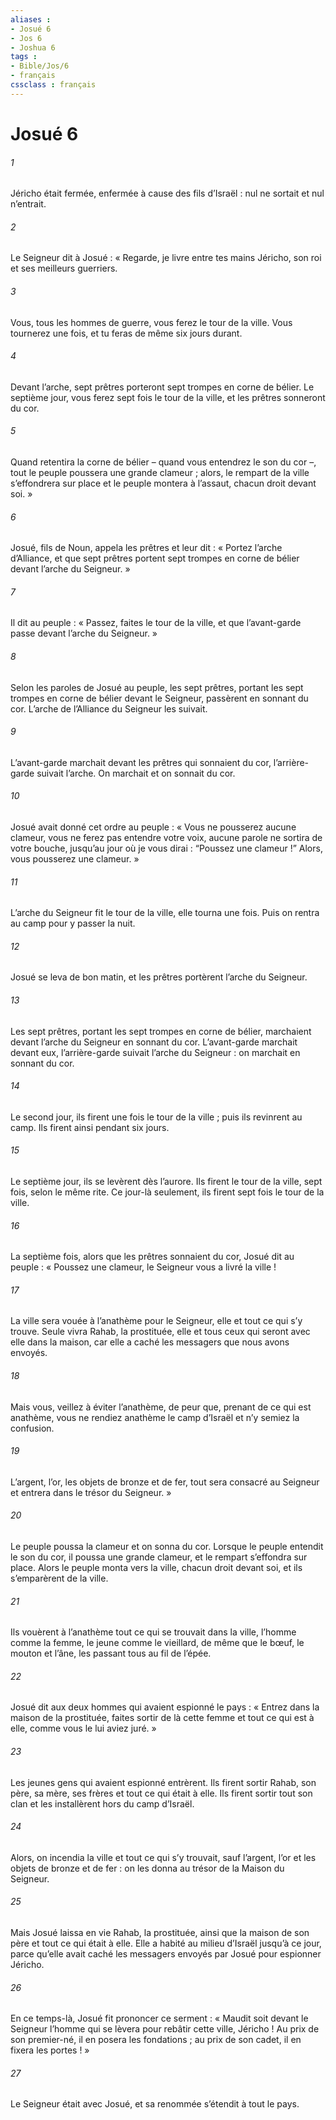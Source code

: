 ```yaml
---
aliases : 
- Josué 6
- Jos 6
- Joshua 6
tags : 
- Bible/Jos/6
- français
cssclass : français
---
```


# Josué 6

###### 1
Jéricho était fermée, enfermée à cause des fils d’Israël : nul ne sortait et nul n’entrait.
###### 2
Le Seigneur dit à Josué : « Regarde, je livre entre tes mains Jéricho, son roi et ses meilleurs guerriers.
###### 3
Vous, tous les hommes de guerre, vous ferez le tour de la ville. Vous tournerez une fois, et tu feras de même six jours durant.
###### 4
Devant l’arche, sept prêtres porteront sept trompes en corne de bélier. Le septième jour, vous ferez sept fois le tour de la ville, et les prêtres sonneront du cor.
###### 5
Quand retentira la corne de bélier – quand vous entendrez le son du cor –, tout le peuple poussera une grande clameur ; alors, le rempart de la ville s’effondrera sur place et le peuple montera à l’assaut, chacun droit devant soi. »
###### 6
Josué, fils de Noun, appela les prêtres et leur dit : « Portez l’arche d’Alliance, et que sept prêtres portent sept trompes en corne de bélier devant l’arche du Seigneur. »
###### 7
Il dit au peuple : « Passez, faites le tour de la ville, et que l’avant-garde passe devant l’arche du Seigneur. »
###### 8
Selon les paroles de Josué au peuple, les sept prêtres, portant les sept trompes en corne de bélier devant le Seigneur, passèrent en sonnant du cor. L’arche de l’Alliance du Seigneur les suivait.
###### 9
L’avant-garde marchait devant les prêtres qui sonnaient du cor, l’arrière-garde suivait l’arche. On marchait et on sonnait du cor.
###### 10
Josué avait donné cet ordre au peuple : « Vous ne pousserez aucune clameur, vous ne ferez pas entendre votre voix, aucune parole ne sortira de votre bouche, jusqu’au jour où je vous dirai : “Poussez une clameur !” Alors, vous pousserez une clameur. »
###### 11
L’arche du Seigneur fit le tour de la ville, elle tourna une fois. Puis on rentra au camp pour y passer la nuit.
###### 12
Josué se leva de bon matin, et les prêtres portèrent l’arche du Seigneur.
###### 13
Les sept prêtres, portant les sept trompes en corne de bélier, marchaient devant l’arche du Seigneur en sonnant du cor. L’avant-garde marchait devant eux, l’arrière-garde suivait l’arche du Seigneur : on marchait en sonnant du cor.
###### 14
Le second jour, ils firent une fois le tour de la ville ; puis ils revinrent au camp. Ils firent ainsi pendant six jours.
###### 15
Le septième jour, ils se levèrent dès l’aurore. Ils firent le tour de la ville, sept fois, selon le même rite. Ce jour-là seulement, ils firent sept fois le tour de la ville.
###### 16
La septième fois, alors que les prêtres sonnaient du cor, Josué dit au peuple : « Poussez une clameur, le Seigneur vous a livré la ville !
###### 17
La ville sera vouée à l’anathème pour le Seigneur, elle et tout ce qui s’y trouve. Seule vivra Rahab, la prostituée, elle et tous ceux qui seront avec elle dans la maison, car elle a caché les messagers que nous avons envoyés.
###### 18
Mais vous, veillez à éviter l’anathème, de peur que, prenant de ce qui est anathème, vous ne rendiez anathème le camp d’Israël et n’y semiez la confusion.
###### 19
L’argent, l’or, les objets de bronze et de fer, tout sera consacré au Seigneur et entrera dans le trésor du Seigneur. »
###### 20
Le peuple poussa la clameur et on sonna du cor. Lorsque le peuple entendit le son du cor, il poussa une grande clameur, et le rempart s’effondra sur place. Alors le peuple monta vers la ville, chacun droit devant soi, et ils s’emparèrent de la ville.
###### 21
Ils vouèrent à l’anathème tout ce qui se trouvait dans la ville, l’homme comme la femme, le jeune comme le vieillard, de même que le bœuf, le mouton et l’âne, les passant tous au fil de l’épée.
###### 22
Josué dit aux deux hommes qui avaient espionné le pays : « Entrez dans la maison de la prostituée, faites sortir de là cette femme et tout ce qui est à elle, comme vous le lui aviez juré. »
###### 23
Les jeunes gens qui avaient espionné entrèrent. Ils firent sortir Rahab, son père, sa mère, ses frères et tout ce qui était à elle. Ils firent sortir tout son clan et les installèrent hors du camp d’Israël.
###### 24
Alors, on incendia la ville et tout ce qui s’y trouvait, sauf l’argent, l’or et les objets de bronze et de fer : on les donna au trésor de la Maison du Seigneur.
###### 25
Mais Josué laissa en vie Rahab, la prostituée, ainsi que la maison de son père et tout ce qui était à elle. Elle a habité au milieu d’Israël jusqu’à ce jour, parce qu’elle avait caché les messagers envoyés par Josué pour espionner Jéricho.
###### 26
En ce temps-là, Josué fit prononcer ce serment :
« Maudit soit devant le Seigneur l’homme qui se lèvera
pour rebâtir cette ville, Jéricho !
Au prix de son premier-né, il en posera les fondations ;
au prix de son cadet, il en fixera les portes ! »
###### 27
Le Seigneur était avec Josué, et sa renommée s’étendit à tout le pays.
